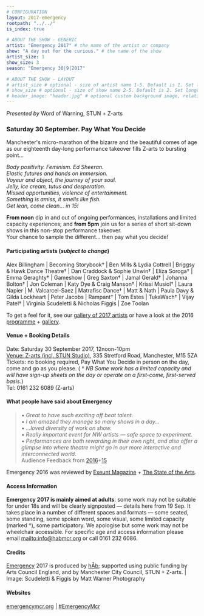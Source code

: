 ```yaml
---
# CONFIGURATION
layout: 2017-emergency
rootpath: "../../"
is_index: true

# ABOUT THE SHOW - GENERIC
artist: "Emergency 2017" # the name of the artist or company
show: "A day out for the curious." # the name of the show
artist_size: 1
show_size: 3
season: "Emergency 30|9|2017"

# ABOUT THE SHOW - LAYOUT
# artist_size # optional - size of artist name 1-5. Default is 1. Set longer names to lower values
# show_size # optional - size of show name 2-5. Default is 2. Set longer names to lower values
# header_image: "header.jpg" # optional custom background image, relative to current page
---
```

*Presented by* Word of Warning, STUN *+* Z-arts           
         
### Saturday 30 September. Pay What You Decide             
Manchester's micro-marathon of the bizarre and the beautiful comes of age as our eighteenth day-long performance takeover fills Z-arts to bursting point…        
          
*Body positivity. Feminism. Ed Sheeran.<br>Elastic futures and hands on immersion.<br>Voyeur and object, the journey of your soul.<br>Jelly, ice cream, tutus and desperation.<br>Missed opportunities, violence of entertainment.<br>Something is amiss, it smells like fish.<br>Get lean, come clean… in 15!*           
             
**From noon** dip in and out of ongoing performances, installations and limited capacity experiences; and **from 5pm** join us for a series of short sit-down shows in this non-stop performance takeover.<br>Your chance to sample the different… then pay what you decide!        
        
#### Participating artists (*subject to change*)        
Alex Billingham | Becoming Storybook† | Ben Mills & Lydia Cottrell | Briggsy & Hawk Dance Theatre† | Dan Craddock & Sophie Unwin† | Eliza Soroga† | Emma Geraghty† | Gameshow | Greg Saxton† | Jamal Gerald† | Johanna Bolton† | Jon Coleman | Katy Dye & Craig Manson† | Krissi Musiol† | Laura Napier | M. Valcarcel-Saez | Matrafisc Dance† | Matt & Nath | Paula Davy & Gilda Lockheart | Peter Jacobs | Rampant† | Tom Estes | TukaWach† | Vijay Patel† | Virginia Scudeletti & Nicholas Figgis | Zoe Toolan             
              
To get a feel for it, see our [gallery of 2017 artists](/galleries/2017-emergencypre) or have a look at the 2016 [programme](/archive/2016-emergency) + [gallery](/galleries/2016-emergency).         
         
#### Venue + Booking Details         
Date: Saturday 30 September 2017, 12noon-10pm           
[Venue: Z-arts (incl. STUN Studio)](http://www.z-arts.org/about-us/getting-here), 335 Stretford Road, Manchester, M15 5ZA        
Tickets: no booking required, Pay What You Decide in person on the day, come and go as you please. ( † *NB Some work has a limited capacity and will have sign-up sheets on the day or operate on a first-come, first-served basis.*)        
Tel: 0161 232 6089 (Z-arts)          
         
#### What people have said about Emergency         
>• *Great to have such exciting off beat talent.*<br>• *I am amazed they manage so many shows in a day…*<br>• *…loved diversity of work on show.*<br>• *Really important event for NW artists — safe space to experiment.*<br>• *Performances are both rewarding in their own right, and also offer a glimpse into where theatre might go in our more interactive and interconnected world.*<br>Audience Feedback from [2016](/archive/2016-emergency)+[15](/archive/2015-emergency)             
           
Emergency 2016 was reviewed by <a href="http://exeuntmagazine.com/features/emergency-festival-free-non-stop-performance-manchester" target="_blank">Exeunt Magazine</a> + <a href="http://www.thestateofthearts.co.uk/features/review-emergency-z-arts" target="_blank">The State of the Arts</a>.        
          
#### Access Information       
**Emergency 2017 is mainly aimed at adults**: some work may not be suitable for under 18s and will be clearly signposted — details here from 19 Sep. It takes place in a number of different spaces and formats — some seated, some standing, some spoken word, some visual, some limited capacity (marked †), some participatory. We apologise but some work may not be wheelchair accessible. For specific age and access information please email <mailto:info@habmcr.org> or call 0161 232 6086.     
            
#### Credits         
[Emergency](/hab/emergency) 2017 is produced by [hÅb](/hab); supported using public funding by Arts Council England, and by Manchester City Council, STUN + Z-arts. | Image: Scudeletti & Figgis by Matt Warner Photography        
        
#### Websites
<a href="http://emergencymcr.org" target="_blank">emergencymcr.org</a> | <a href="http://twitter.com/hashtag/EmergencyMcr" target="_blank">#EmergencyMcr<a>

